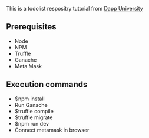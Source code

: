 This is a todolist respositry tutorial from <a href="https://www.youtube.com/watch?v=rzvk2kdjr2I&t=870s">Dapp University</a>

<H2>Prerequisites</H2>
<ul>
<li>Node</li>
<li>NPM</li>
<li>Truffle</li>
<li>Ganache</li>
<li>Meta Mask</li>
</ul>
<H2> Execution commands </H2>
<ul>
<li>$npm install</li>
<li>Run Ganache</li>
<li>$truffle compile</li>
<li>$truffle migrate</li>
<li>$npm run dev</li>
<li>Connect metamask in browser</li>
</ul>

